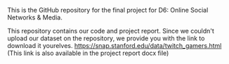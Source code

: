 This is the GitHub repository for the final project for D6: Online Social Networks & Media.

This repository contains our code and project report.
Since we couldn't upload our dataset on the repository, we provide you with the link to download it yourelves.
https://snap.stanford.edu/data/twitch_gamers.html
(This link is also available in the project report docx file)
